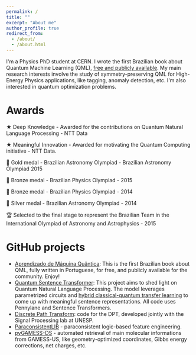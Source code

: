 ```yaml
---
permalink: /
title: ""
excerpt: "About me"
author_profile: true
redirect_from: 
  - /about/
  - /about.html
---
```


I'm a Physics PhD student at CERN. I wrote the first Brazilian book about Quantum Machine Learning (QML), [free and publicly available](https://github.com/jogisuda/Aprendizado-de-Maquina-Quantica). My main research interests involve the study of symmetry-preserving QML for High-Energy Physics applications, like tagging, anomaly detection, etc. I'm also interested in quantum optimization problems.

Awards
======
★ Deep Knowledge - Awarded for the contributions on Quantum Natural Language Processing - NTT Data

★ Meaningful Innovation - Awarded for motivating the Quantum Computing initiative - NTT Data. 

🏅 Gold medal - Brazilian Astronomy Olympiad - Brazilian Astronomy Olympiad 2015

🥉 Bronze medal - Brazilian Physics Olympiad - 2015

🥉 Bronze medal - Brazilian Physics Olympiad - 2014

🥈 Silver medal - Brazilian Astronomy Olympiad - 2014

🏆 Selected to the final stage to represent the Brazilian Team in the International Olympiad of Astronomy and Astrophysics - 2015

GitHub projects
======
- [Aprendizado de Máquina Quântica](https://github.com/jogisuda/Aprendizado-de-Maquina-Quantica): This is the first Brazilian book about QML, fully written in Portuguese, for free, and publicly available for the community. Enjoy!
- [Quantum Sentence Transformer](https://github.com/jogisuda/QuantumSentenceTransformer): This project aims to shed light on Quantum Natural Language Processing. The model leverages parametrized circuits and [hybrid classical-quantum transfer learning](https://arxiv.org/abs/1912.08278) to come up with meaningful sentence representations. All code uses Pennylane and Sentence Transformers.
- [Discrete Path Transform](https://github.com/jogisuda/Discrete-Path-Transform): code for the DPT, developed jointly with the Signal Processing lab at UNESP.
- [ParaconsistentLIB](https://github.com/jogisuda/paraconsistentLIB) - paraconsistent logic-based feature engineering.
- [pyGAMESS-DS](https://github.com/jogisuda/pyGAMESS-DS) - automated retrieval of main molecular informations from GAMESS-US, like geometry-optimized coordinates, Gibbs energy corrections, net charges, etc.
